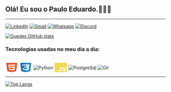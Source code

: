 
## Olá! Eu sou o Paulo Eduardo.🧔🏻🖖
---

[![LinkedIn](https://img.shields.io/badge/LinkedIn-0077B5?style=for-the-badge&logo=linkedin&logoColor=white)](https://www.linkedin.com/in/pauloeduardoguedes/)
[![Gmail](https://img.shields.io/badge/Gmail-D14836?style=for-the-badge&logo=gmail&logoColor=white)](https://mail.google.com/mail/)
[![Whatsapp](https://img.shields.io/badge/WhatsApp-25D366?style=for-the-badge&logo=whatsapp&logoColor=white)](https://drive.google.com/file/d/1SydtWD_OM5F8-dMLivXnIRvREY4NmTnD/view?usp=sharing)
[![Discord](https://img.shields.io/badge/Discord-7289DA?style=for-the-badge&logo=discord&logoColor=white)](https://discord.com/channels/@me)



[![Guedes GitHub stats](https://github-readme-stats.vercel.app/api?username=guedespeter&theme=midnight-purple)](https://github.com/guedespeter/github-readme-stats)



###  Tecnologias usadas no meu dia a dia:
<div style="display: inline_block"><br/>
  <img align="center" alt="HTML" height="30" width="40" src="https://raw.githubusercontent.com/devicons/devicon/master/icons/html5/html5-original.svg">
  <img align="center" alt="CSS" height="30" width="40" src="https://raw.githubusercontent.com/devicons/devicon/master/icons/css3/css3-original.svg"/>
  <img align="center" alt="Python" height="30" width="40" src="https://cdn.jsdelivr.net/gh/devicons/devicon/icons/python/python-original.svg" />     
  <img align="center" alt="Js" height="30" width="40" src="https://raw.githubusercontent.com/devicons/devicon/master/icons/javascript/javascript-plain.svg">
  <img align="center" alt="PostgreSql" height="30" width="40" src="https://cdn.jsdelivr.net/gh/devicons/devicon/icons/postgresql/postgresql-original.svg" />       
  <img align="center" alt="Git" height="30" width="40" src="https://cdn.jsdelivr.net/gh/devicons/devicon/icons/git/git-original.svg" />
          
</div>


---
[![Top Langs](https://github-readme-stats.vercel.app/api/top-langs/?username=guedespeter&theme=midnight-purple)](https://github.com/guedespeter/github-readme-stats)

